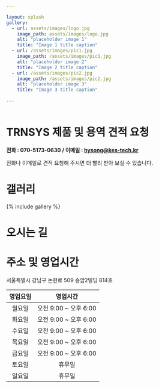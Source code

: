 ```yaml
---

layout: splash
gallery:
  - url: assets/images/logo.jpg
    image_path: assets/images/logo.jpg
    alt: "placeholder image 1"
    title: "Image 1 title caption"
  - url: /assets/images/pic1.jpg
    image_path: /assets/images/pic1.jpg
    alt: "placeholder image 2"
    title: "Image 2 title caption"
  - url: /assets/images/pic2.jpg
    image_path: /assets/images/pic2.jpg
    alt: "placeholder image 3"
    title: "Image 3 title caption"
  
---
```

<figure claass="align-center">
	<img src="{{ site.url }}/assets/images/splash.png" alt="">
</figure>

# TRNSYS 제품 및 용역 견적 요청  


**전화 : 070-5173-0630 / 이메일 : hysong@kes-tech.kr**    


전화나 이메일로 견적 요청해 주시면 더 빨리 받아 보실 수 있습니다.    




# 갤러리  


{% include gallery %}  



# 오시는 길  


<!-- * 카카오맵 - 지도퍼가기 -->
<!-- 1. 지도 노드 -->
<div id="daumRoughmapContainer1708177449511" class="root_daum_roughmap root_daum_roughmap_landing" style="width:100%;"></div>

<!--
	2. 설치 스크립트
	* 지도 퍼가기 서비스를 2개 이상 넣을 경우, 설치 스크립트는 하나만 삽입합니다.
-->
<script charset="UTF-8" class="daum_roughmap_loader_script" src="https://ssl.daumcdn.net/dmaps/map_js_init/roughmapLoader.js"></script>

<!-- 3. 실행 스크립트 -->
<script charset="UTF-8">
	new daum.roughmap.Lander({
		"timestamp" : "1708177449511",
		"key" : "2i5up",
<!--		"mapWidth" : "640", -->
		"mapHeight" : "360"
	}).render();
</script>
  
  
  
  
  



# 주소 및 영업시간  

서울특별시 강남구 논현로 509 송암2빌딩 814호  

|영업요일|영업시간|
|:---:|:---:|
|월요일| 오전 9:00 ~ 오후 6:00 |
|화요일| 오전 9:00 ~ 오후 6:00 |
|수요일| 오전 9:00 ~ 오후 6:00 |
|목요일| 오전 9:00 ~ 오후 6:00 |
|금요일| 오전 9:00 ~ 오후 6:00 |
|토요일| 휴무일 |
|일요일| 휴무일 |